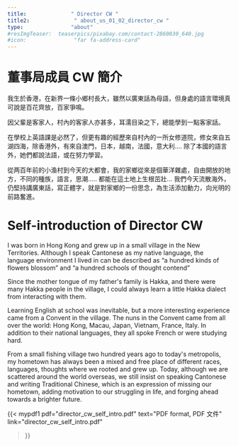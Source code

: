 ```yaml
---
title:              " Director CW "
title2:              " about_us_01_02_director_cw "
type:               "about"
#resImgTeaser:  teaserpics/pixabay.com/contact-2860030_640.jpg
#icon:               "far fa-address-card"
---
```





# 董事局成員 CW 簡介

我生於香港，在新界一條小鄉村長大，雖然以廣東話為母語，但身處的語言環境真可說是百花齊放，百家爭鳴。

因父輩是客家人，村內的客家人亦甚多，耳濡目染之下，總能學到一點客家話。

在學校上英語課是必然了，但更有趣的經歷來自村內的一所女修道院，修女來自五湖四海，除香港外，有來自澳門，日本，越南，法國，意大利.... 除了本國的語言外，她們都說法語，或在努力學習。

從两百年前的小渔村到今天的大都會，我的家鄉從來是個華洋雜處，自由開放的地方，不同的種族，語言，思潮..... 都能在這土地上生根茁壯... 我們今天流散海外，仍堅持講廣東話，寫正體字，就是對家鄉的一份思念，為生活添加動力，向光明的前路奮進。


# Self-introduction of Director CW

I was born in Hong Kong and grew up in a small village in the New Territories. Although I speak Cantonese as my native language, the language environment I lived in can be described as “a hundred kinds of flowers blossom” and “a hundred schools of thought contend”

Since the mother tongue of my father's family is Hakka, and there were many Hakka people in the village, I could always learn a little Hakka dialect from interacting with them.

Learning English at school was inevitable, but a more interesting experience came from a Convent in the village. The nuns in the Convent came from all over the world: Hong Kong, Macau, Japan, Vietnam, France, Italy. In addition to their national languages, they all spoke French or were studying hard.

From a small fishing village two hundred years ago to today's metropolis, my hometown has always been a mixed and free place of different races, languages, thoughts where we rooted and grew up. Today, although we are scattered around the world overseas, we still insist on speaking Cantonese and writing Traditional Chinese, which is an expression of missing our hometown, adding motivation to our struggling in life, and forging ahead towards a brighter future.


{{< mypdf1 pdf="director_cw_self_intro.pdf"
text="PDF format, PDF 文件"
link="director_cw_self_intro.pdf"
>}}

